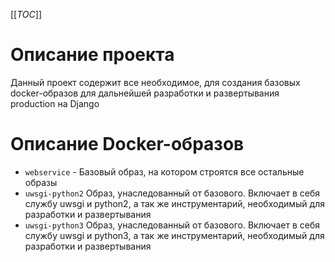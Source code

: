 [[_TOC_]]

# Описание проекта

Данный проект содержит все необходимое, для создания базовых docker-образов для дальнейшей разработки и развертывания production на Django

# Описание Docker-образов

- `webservice` - Базовый образ, на котором строятся все остальные образы
- `uwsgi-python2` Образ, унаследованный от базового. Включает в себя службу uwsgi и python2, а так же инструментарий, необходимый для разработки и развертывания
- `uwsgi-python3` Образ, унаследованный от базового. Включает в себя службу uwsgi и python3, а так же инструментарий, необходимый для разработки и развертывания
